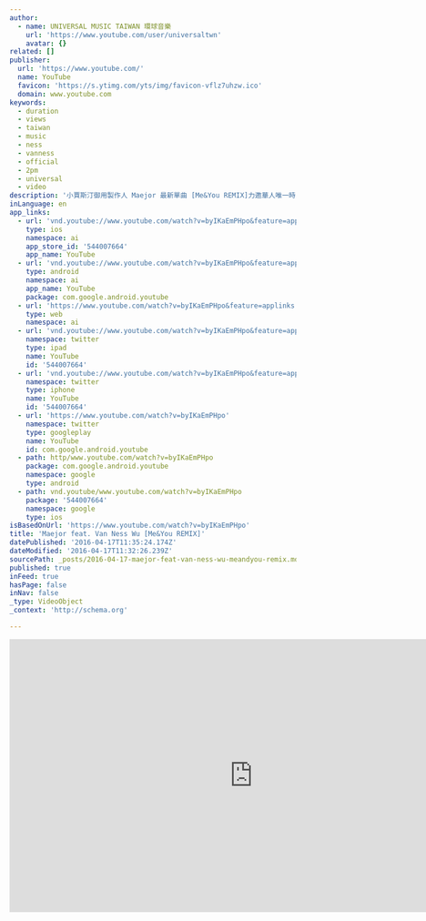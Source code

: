 ```yaml
---
author:
  - name: UNIVERSAL MUSIC TAIWAN 環球音樂
    url: 'https://www.youtube.com/user/universaltwn'
    avatar: {}
related: []
publisher:
  url: 'https://www.youtube.com/'
  name: YouTube
  favicon: 'https://s.ytimg.com/yts/img/favicon-vflz7uhzw.ico'
  domain: www.youtube.com
keywords:
  - duration
  - views
  - taiwan
  - music
  - ness
  - vanness
  - official
  - 2pm
  - universal
  - video
description: '小賈斯汀御用製作人 Maejor 最新單曲 [Me&You REMIX]力邀華人唯一時尚舞王 Van Ness Wu 吳建豪一起合作，這也是吳建豪第三次擔綱MV導演、攝影、剪輯的國際作品.'
inLanguage: en
app_links:
  - url: 'vnd.youtube://www.youtube.com/watch?v=byIKaEmPHpo&feature=applinks'
    type: ios
    namespace: ai
    app_store_id: '544007664'
    app_name: YouTube
  - url: 'vnd.youtube://www.youtube.com/watch?v=byIKaEmPHpo&feature=applinks'
    type: android
    namespace: ai
    app_name: YouTube
    package: com.google.android.youtube
  - url: 'https://www.youtube.com/watch?v=byIKaEmPHpo&feature=applinks'
    type: web
    namespace: ai
  - url: 'vnd.youtube://www.youtube.com/watch?v=byIKaEmPHpo&feature=applinks'
    namespace: twitter
    type: ipad
    name: YouTube
    id: '544007664'
  - url: 'vnd.youtube://www.youtube.com/watch?v=byIKaEmPHpo&feature=applinks'
    namespace: twitter
    type: iphone
    name: YouTube
    id: '544007664'
  - url: 'https://www.youtube.com/watch?v=byIKaEmPHpo'
    namespace: twitter
    type: googleplay
    name: YouTube
    id: com.google.android.youtube
  - path: http/www.youtube.com/watch?v=byIKaEmPHpo
    package: com.google.android.youtube
    namespace: google
    type: android
  - path: vnd.youtube/www.youtube.com/watch?v=byIKaEmPHpo
    package: '544007664'
    namespace: google
    type: ios
isBasedOnUrl: 'https://www.youtube.com/watch?v=byIKaEmPHpo'
title: 'Maejor feat. Van Ness Wu [Me&You REMIX]'
datePublished: '2016-04-17T11:35:24.174Z'
dateModified: '2016-04-17T11:32:26.239Z'
sourcePath: _posts/2016-04-17-maejor-feat-van-ness-wu-meandyou-remix.md
published: true
inFeed: true
hasPage: false
inNav: false
_type: VideoObject
_context: 'http://schema.org'

---
```

<iframe src="https://cdn.embedly.com/widgets/media.html?src=https%3A%2F%2Fwww.youtube.com%2Fembed%2FbyIKaEmPHpo%3Ffeature%3Doembed&amp;url=https%3A%2F%2Fwww.youtube.com%2Fwatch%3Fv%3DbyIKaEmPHpo&amp;image=https%3A%2F%2Fi.ytimg.com%2Fvi%2FbyIKaEmPHpo%2Fhqdefault.jpg&amp;key=b7d04c9b404c499eba89ee7072e1c4f7&amp;type=text%2Fhtml&amp;schema=youtube" width="854" height="480" scrolling="no" frameborder="0" allowfullscreen="allowfullscreen" style=""></iframe>